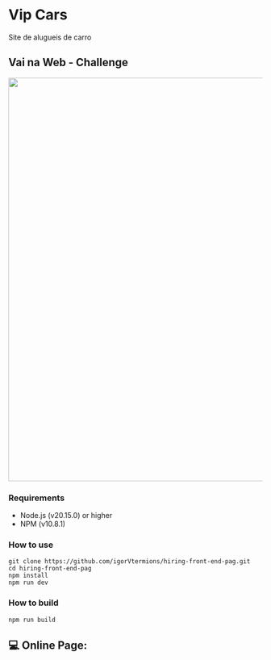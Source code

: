 
# Vip Cars

Site de alugueis de carro 

## Vai na Web - Challenge

<img width ='800px' src ='https://cdn.discordapp.com/attachments/334770078069293056/1258787603843514449/image.png?ex=668950cf&is=6687ff4f&hm=f2e741fb3ec8d1f99fc8e2fe35862dee649050580f1a2c5deddfd87d4a636a47&' />

### Requirements
- Node.js (v20.15.0) or higher
- NPM (v10.8.1)

### How to use

```
git clone https://github.com/igorVtermions/hiring-front-end-pag.git
cd hiring-front-end-pag
npm install
npm run dev
```

### How to build

```
npm run build
```

## 💻 Online Page:
